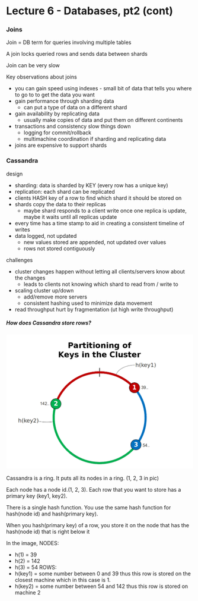 Lecture 6 - Databases, pt2 (cont)
===================================

### Joins
Join = DB term for queries involving multiple tables

A join locks queried rows and sends data between shards

Join can be very slow

Key observations about joins
* you can gain speed using indexes - small bit of data that tells you where to go to to get the data you want
* gain performance through sharding data
  * can put a type of data on a different shard
* gain availability by replicating data
  * usually make copies of data and put them on different continents
* transactions and consistency slow things down
  * logging for commit/rollback
  * multimachine coordination if sharding and replicating data
* joins are expensive to support shards


### Cassandra
design
* sharding: data is sharded by KEY (every row has a unique key)
* replication: each shard can be replicated
* clients HASH key of a row to find which shard it should be stored on
* shards copy the data to their replicas
  * maybe shard responds to a client write once one replica is update, maybe it waits until all replicas update
* every time has a time stamp to aid in creating a consistent timeline of writes
* data logged, not updated
  * new values stored are appended, not updated over values
  * rows not stored contiguously

challenges
* cluster changes happen without letting all clients/servers know about the changes
  * leads to clients not knowing which shard to read from / write to
* scaling cluster up/down
  * add/remove more servers
  * consistent hashing used to minimize data movement
* read throughput hurt by fragmentation (ut high write throughput)


##### How does Cassandra store rows?

![](lecture_7/0a4bcaf526d0c19ee07e42bc1da397b0.png)

Cassandra is a ring. It puts all its nodes in a ring. (1, 2, 3 in pic)

Each node has a node id.(1, 2, 3). Each row that you want to store has a primary key (key1, key2).

There is a single hash function. You use the same hash function for hash(node id) and hash(primary key).

When you hash(primary key) of a row, you store it on the node that has the hash(node id) that is right below it

In the image,
NODES:
* h(1) = 39
* h(2) = 142
* h(3) = 54
ROWS:
* h(key1) = some number between 0 and 39 thus this row is stored on the closest machine which in this case is 1.
* h(key2) = some number between 54 and 142 thus this row is stored on machine 2
